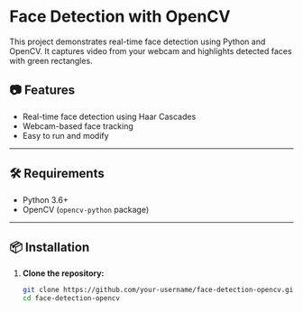 
# Face Detection with OpenCV

This project demonstrates real-time face detection using Python and OpenCV. It captures video from your webcam and highlights detected faces with green rectangles.

## 📷 Features

- Real-time face detection using Haar Cascades
- Webcam-based face tracking
- Easy to run and modify

---

## 🛠 Requirements

- Python 3.6+
- OpenCV (`opencv-python` package)

---

## 📦 Installation

1. **Clone the repository:**

   ```bash
   git clone https://github.com/your-username/face-detection-opencv.git
   cd face-detection-opencv
